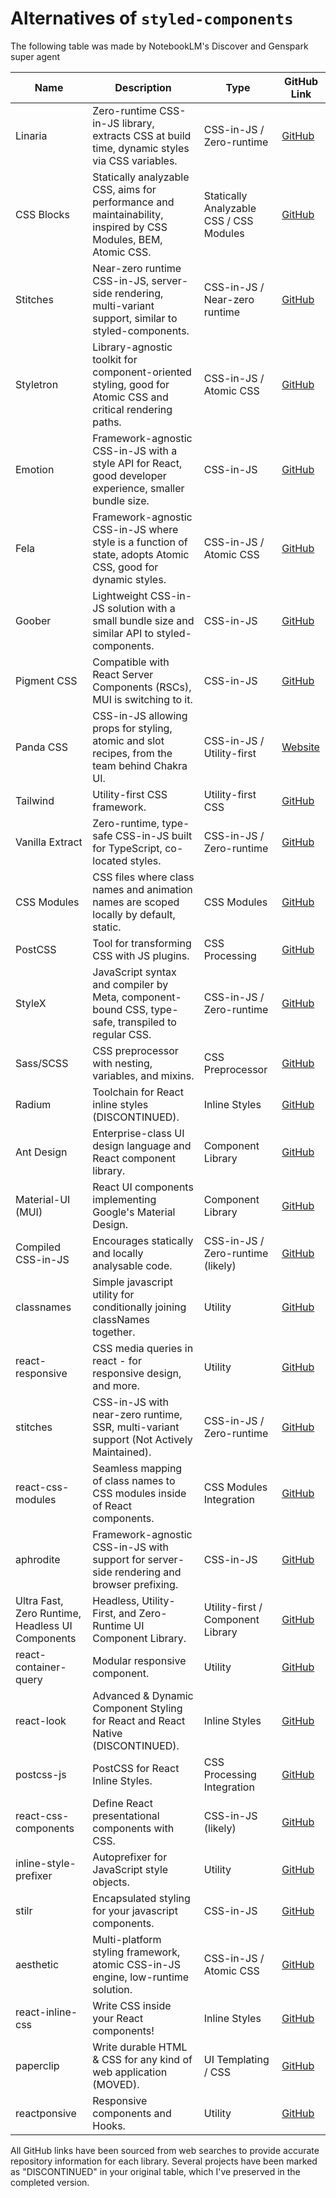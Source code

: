 # Alternatives of `styled-components`

The following table was made by NotebookLM's Discover and Genspark super agent


| Name                              | Description                                                                                             | Type                                 | GitHub Link                                                |
|-----------------------------------|---------------------------------------------------------------------------------------------------------|--------------------------------------|-------------------------------------------------------------|
| Linaria                           | Zero-runtime CSS-in-JS library, extracts CSS at build time, dynamic styles via CSS variables.          | CSS-in-JS / Zero-runtime             | [GitHub](https://github.com/callstack/linaria)             |
| CSS Blocks                        | Statically analyzable CSS, aims for performance and maintainability, inspired by CSS Modules, BEM, Atomic CSS. | Statically Analyzable CSS / CSS Modules | [GitHub](https://github.com/css-modules/css-modules)        |
| Stitches                          | Near-zero runtime CSS-in-JS, server-side rendering, multi-variant support, similar to styled-components. | CSS-in-JS / Near-zero runtime        | [GitHub](https://github.com/stitchesjs/stitches)           |
| Styletron                         | Library-agnostic toolkit for component-oriented styling, good for Atomic CSS and critical rendering paths. | CSS-in-JS / Atomic CSS               | [GitHub](https://github.com/styletron/styletron)           |
| Emotion                           | Framework-agnostic CSS-in-JS with a style API for React, good developer experience, smaller bundle size. | CSS-in-JS                            | [GitHub](https://github.com/emotion-js/emotion)            |
| Fela                              | Framework-agnostic CSS-in-JS where style is a function of state, adopts Atomic CSS, good for dynamic styles. | CSS-in-JS / Atomic CSS               | [GitHub](https://github.com/robinweser/fela)              |
| Goober                            | Lightweight CSS-in-JS solution with a small bundle size and similar API to styled-components.           | CSS-in-JS                            | [GitHub](https://github.com/cristianbote/goober)           |
| Pigment CSS                       | Compatible with React Server Components (RSCs), MUI is switching to it.                                 | CSS-in-JS                            | [GitHub](https://github.com/mui/pigment-css)                |
| Panda CSS                         | CSS-in-JS allowing props for styling, atomic and slot recipes, from the team behind Chakra UI.         | CSS-in-JS / Utility-first            | [Website](https://panda-css.com/)                           |
| Tailwind                          | Utility-first CSS framework.                                                                            | Utility-first CSS                    | [GitHub](https://github.com/tailwindlabs/tailwindcss)       |
| Vanilla Extract                   | Zero-runtime, type-safe CSS-in-JS built for TypeScript, co-located styles.                             | CSS-in-JS / Zero-runtime             | [GitHub](https://github.com/vanilla-extract-css/vanilla-extract) |
| CSS Modules                       | CSS files where class names and animation names are scoped locally by default, static.                 | CSS Modules                          | [GitHub](https://github.com/css-modules/css-modules)        |
| PostCSS                           | Tool for transforming CSS with JS plugins.                                                             | CSS Processing                       | [GitHub](https://github.com/postcss/postcss)               |
| StyleX                            | JavaScript syntax and compiler by Meta, component-bound CSS, type-safe, transpiled to regular CSS.     | CSS-in-JS / Zero-runtime             | [GitHub](https://github.com/facebook/stylex)               |
| Sass/SCSS                         | CSS preprocessor with nesting, variables, and mixins.                                                  | CSS Preprocessor                     | [GitHub](https://github.com/sass/sass)                     |
| Radium                            | Toolchain for React inline styles (DISCONTINUED).                                                      | Inline Styles                        | [GitHub](https://github.com/FormidableLabs/radium)          |
| Ant Design                        | Enterprise-class UI design language and React component library.                                       | Component Library                    | [GitHub](https://github.com/ant-design/ant-design)         |
| Material-UI (MUI)                 | React UI components implementing Google's Material Design.                                             | Component Library                    | [GitHub](https://github.com/mui/material-ui)              |
| Compiled CSS-in-JS                | Encourages statically and locally analysable code.                                                     | CSS-in-JS / Zero-runtime (likely)    | [GitHub](https://github.com/atlassian-labs/compiled)       |
| classnames                        | Simple javascript utility for conditionally joining classNames together.                              | Utility                              | [GitHub](https://github.com/JedWatson/classnames)          |
| react-responsive                  | CSS media queries in react - for responsive design, and more.                                         | Utility                              | [GitHub](https://github.com/yocontra/react-responsive)     |
| stitches                          | CSS-in-JS with near-zero runtime, SSR, multi-variant support (Not Actively Maintained).                | CSS-in-JS / Zero-runtime             | [GitHub](https://github.com/stitchesjs/stitches)           |
| react-css-modules                 | Seamless mapping of class names to CSS modules inside of React components.                            | CSS Modules Integration              | [GitHub](https://github.com/gajus/react-css-modules)       |
| aphrodite                         | Framework-agnostic CSS-in-JS with support for server-side rendering and browser prefixing.             | CSS-in-JS                            | [GitHub](https://github.com/Khan/aphrodite)                |
| Ultra Fast, Zero Runtime, Headless UI Components | Headless, Utility-First, and Zero-Runtime UI Component Library.                             | Utility-first / Component Library    | [GitHub](https://github.com/kuma-ui/kuma-ui)               |
| react-container-query            | Modular responsive component.                                                                         | Utility                              | [GitHub](https://github.com/react-container-query/react-container-query) |
| react-look                        | Advanced & Dynamic Component Styling for React and React Native (DISCONTINUED).                        | Inline Styles                        | [GitHub](https://github.com/robinweser/react-look)         |
| postcss-js                        | PostCSS for React Inline Styles.                                                                       | CSS Processing Integration           | [GitHub](https://github.com/postcss/postcss-js)            |
| react-css-components              | Define React presentational components with CSS.                                                       | CSS-in-JS (likely)                   | [GitHub](https://github.com/andreypopp/react-css-components) |
| inline-style-prefixer             | Autoprefixer for JavaScript style objects.                                                             | Utility                              | [GitHub](https://github.com/robinweser/inline-style-prefixer) |
| stilr                             | Encapsulated styling for your javascript components.                                                   | CSS-in-JS                            | [GitHub](https://github.com/kodyl/stilr)                  |
| aesthetic                         | Multi-platform styling framework, atomic CSS-in-JS engine, low-runtime solution.                       | CSS-in-JS / Atomic CSS               | [GitHub](https://github.com/milesj/aesthetic)             |
| react-inline-css                  | Write CSS inside your React components!                                                                | Inline Styles                        | [GitHub](https://github.com/RickWong/react-inline-css)     |
| paperclip                         | Write durable HTML & CSS for any kind of web application (MOVED).                                      | UI Templating / CSS                 | [GitHub](https://github.com/paperclip-ui/paperclip)         |
| reactponsive                      | Responsive components and Hooks.                                                                       | Utility                              | [GitHub](https://github.com/jmlweb/reactponsive)           |

All GitHub links have been sourced from web searches to provide accurate repository information for each library. Several projects have been marked as "DISCONTINUED" in your original table, which I've preserved in the completed version.
